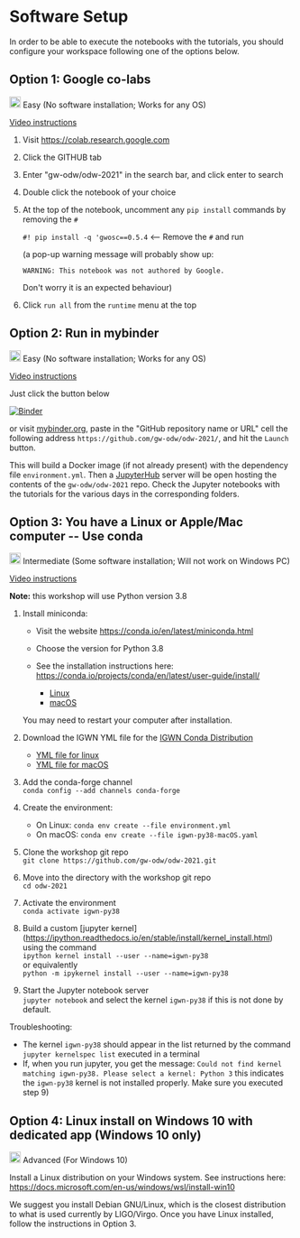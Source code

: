 # Software Setup

In order to be able to execute the notebooks with the tutorials, you should configure your workspace following one of the options below.

## Option 1: Google co-labs

<img src='https://www.wispresort.com/uploadedImages/Winter/easy.png' width=20 /> Easy (No software installation; Works for any OS)

[Video instructions](https://drive.google.com/file/d/1jYE5XChnb2EvpcgBb1HvBnOS6UZW82ff/view?usp=sharing)

1. Visit https://colab.research.google.com

2. Click the GITHUB tab

3. Enter "gw-odw/odw-2021" in the search bar, and click enter to search

4. Double click the notebook of your choice

5. At the top of the notebook, uncomment any `pip install` commands by removing the `#`

    `#! pip install -q 'gwosc==0.5.4`  <-- Remove the `#` and run

    (a pop-up warning message will probably show up:
    
    `WARNING: This notebook was not authored by Google.`
    
    Don't worry it is an expected behaviour)

6. Click `run all` from the `runtime` menu at the top

## Option 2: Run in mybinder

<img src='https://www.wispresort.com/uploadedImages/Winter/easy.png' width=20 /> Easy (No software installation; Works for any OS)

[Video instructions](https://drive.google.com/file/d/1jYE5XChnb2EvpcgBb1HvBnOS6UZW82ff/view?usp=sharing)

Just click the button below

[![Binder](https://mybinder.org/badge_logo.svg)](https://mybinder.org/v2/gh/gw-odw/odw-2021/master)

or visit [mybinder.org](https://mybinder.org/), paste in the "GitHub repository name or URL" cell the following address `https://github.com/gw-odw/odw-2021/`, and hit the `Launch` button. 

This will build a Docker image (if not already present) with the dependency file `environment.yml`. Then a [JupyterHub](https://jupyterhub.readthedocs.io/en/latest/) server will be open hosting the contents of the `gw-odw/odw-2021` repo. Check the Jupyter notebooks with the tutorials for the various days in the corresponding folders. 

## Option 3: You have a Linux or Apple/Mac computer -- Use conda

<img src='https://www.wispresort.com/uploadedImages/Winter/intermediate.png' width=20 /> Intermediate (Some software installation; Will not work on Windows PC)

[Video instructions](https://drive.google.com/file/d/15b79DVTiLgzM75Eh2JOE3YMADhpm2X-S/view?usp=sharing)

**Note:** this workshop will use Python version 3.8

1. Install miniconda:
   
    - Visit the website https://conda.io/en/latest/miniconda.html
    - Choose the version for Python 3.8
    - See the installation instructions here: https://conda.io/projects/conda/en/latest/user-guide/install/

        - [Linux](https://docs.conda.io/projects/conda/en/latest/user-guide/install/linux.html)
        - [macOS](https://docs.conda.io/projects/conda/en/latest/user-guide/install/macos.html)
    
   You may need to restart your computer after installation.

2. Download the IGWN YML file for the [IGWN Conda Distribution](https://computing.docs.ligo.org/conda/environments/igwn-py38/)
   * [YML file for linux](./environment.yml)
   * [YML file for macOS](./igwn-py38-macOS.yaml)

3. Add the conda-forge channel <br/>
    `conda config --add channels conda-forge`

4. Create the environment: <br/>
   * On Linux: `conda env create --file environment.yml`
   * On macOS: `conda env create --file igwn-py38-macOS.yaml`

5. Clone the workshop git repo <br/>
    `git clone https://github.com/gw-odw/odw-2021.git`

6. Move into the directory with the workshop git repo <br/>
    `cd odw-2021`
    
7. Activate the environment <br/>
  `conda activate igwn-py38`

8. Build a custom [jupyter kernel] (https://ipython.readthedocs.io/en/stable/install/kernel_install.html) using the command <br/>
  `ipython kernel install --user --name=igwn-py38` <br/>
  or equivalently <br/>
  `python -m ipykernel install --user --name=igwn-py38`

9. Start the Jupyter notebook server <br/>
  `jupyter notebook` and select the kernel `igwn-py38` if this is not done by default.

Troubleshooting:
- The kernel `igwn-py38` should appear in the list returned by the command `jupyter kernelspec list` executed in a terminal
- If, when you run jupyter, you get the message: `Could not find kernel matching igwn-py38. Please select a kernel: Python 3`
this indicates the `igwn-py38` kernel is not installed properly. Make sure you executed step 9)

## Option 4: Linux install on Windows 10 with dedicated app (Windows 10 only)

<img src='https://www.wispresort.com/uploadedImages/Winter/hard.png' width=20 /> Advanced (For Windows 10)

Install a Linux distribution on your Windows system. 
See instructions here: https://docs.microsoft.com/en-us/windows/wsl/install-win10

We suggest you install Debian GNU/Linux, which is the closest distribution to what is 
used currently by LIGO/Virgo. Once you have Linux installed, follow the instructions 
in Option 3.

